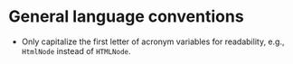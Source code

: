 # General language conventions

- Only capitalize the first letter of acronym variables for readability, e.g., `HtmlNode` instead of `HTMLNode`.
